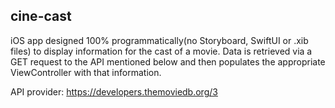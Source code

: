 ## cine-cast

iOS app designed 100% programmatically(no Storyboard, SwiftUI or .xib files) to display information for the cast of a movie. Data is retrieved via a GET request to the API mentioned below and then populates the appropriate ViewController with that information. 

API provider: https://developers.themoviedb.org/3 
